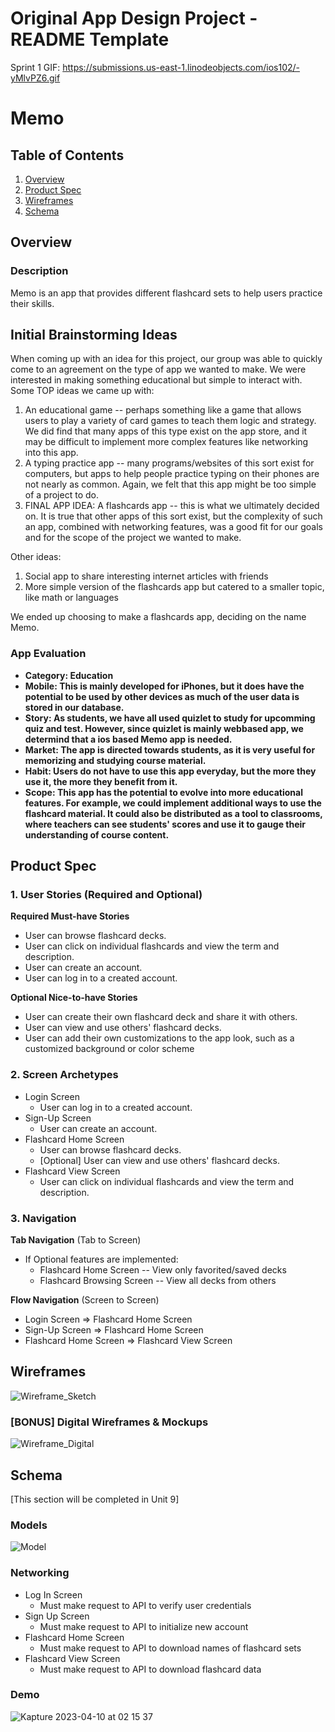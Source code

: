 Original App Design Project - README Template
===
Sprint 1 GIF: https://submissions.us-east-1.linodeobjects.com/ios102/-yMlvPZ6.gif

# Memo

## Table of Contents
1. [Overview](#Overview)
1. [Product Spec](#Product-Spec)
1. [Wireframes](#Wireframes)
2. [Schema](#Schema)

## Overview
### Description
Memo is an app that provides different flashcard sets to help users practice their skills.


## Initial Brainstorming Ideas
When coming up with an idea for this project, our group was able to quickly come to an agreement on the type of app we wanted to make. We were interested in making something educational but simple to interact with.
Some TOP ideas we came up with:
1. An educational game -- perhaps something like a game that allows users to play a variety of card games to teach them logic and strategy. We did find that many apps of this type exist on the app store, and it may be difficult to implement more complex features like networking into this app.
2. A typing practice app -- many programs/websites of this sort exist for computers, but apps to help people practice typing on their phones are not nearly as common. Again, we felt that this app might be too simple of a project to do.
3. FINAL APP IDEA: A flashcards app -- this is what we ultimately decided on. It is true that other apps of this sort exist, but the complexity of such an app, combined with networking features, was a good fit for our goals and for the scope of the project we wanted to make.

Other ideas:
1. Social app to share interesting internet articles with friends
2. More simple version of the flashcards app but catered to a smaller topic, like math or languages

We ended up choosing to make a flashcards app, deciding on the name Memo.

### App Evaluation

- **Category: Education**
- **Mobile: This is mainly developed for iPhones, but it does have the potential to be used by other devices as much of the user data is stored in our database.**
- **Story: As students, we have all used quizlet to study for upcomming quiz and test. However, since quizlet is mainly webbased app, we determind that a ios based Memo app is needed.**
- **Market: The app is directed towards students, as it is very useful for memorizing and studying course material.**
- **Habit: Users do not have to use this app everyday, but the more they use it, the more they benefit from it.**
- **Scope: This app has the potential to evolve into more educational features. For example, we could implement additional ways to use the flashcard material. It could also be distributed as a tool to classrooms, where teachers can see students' scores and use it to gauge their understanding of course content.**

## Product Spec

### 1. User Stories (Required and Optional)

**Required Must-have Stories**

* User can browse flashcard decks.
* User can click on individual flashcards and view the term and description.
* User can create an account.
* User can log in to a created account.

**Optional Nice-to-have Stories**

* User can create their own flashcard deck and share it with others.
* User can view and use others' flashcard decks.
* User can add their own customizations to the app look, such as a customized background or color scheme

### 2. Screen Archetypes

* Login Screen
   * User can log in to a created account.
* Sign-Up Screen
    * User can create an account.
* Flashcard Home Screen
   * User can browse flashcard decks.
   * [Optional] User can view and use others' flashcard decks.
* Flashcard View Screen
    * User can click on individual flashcards and view the term and description.

### 3. Navigation

**Tab Navigation** (Tab to Screen)

* If Optional features are implemented:
    * Flashcard Home Screen -- View only favorited/saved decks
    * Flashcard Browsing Screen -- View all decks from others

**Flow Navigation** (Screen to Screen)

* Login Screen
   => Flashcard Home Screen
* Sign-Up Screen
   => Flashcard Home Screen
* Flashcard Home Screen
    => Flashcard View Screen

## Wireframes
![Wireframe_Sketch](https://user-images.githubusercontent.com/22327307/226234496-7ca09b9c-80be-464d-9fb5-cb779abf3ca9.png)

### [BONUS] Digital Wireframes & Mockups
![Wireframe_Digital](https://drive.google.com/uc?export=view&id=1lO15p6fqpU4P5BrmkTI1tDEYpHxYKAuZ)

## Schema 
[This section will be completed in Unit 9]
### Models
![Model](https://drive.google.com/uc?export=view&id=1v31hXW8Xq93CjY3-fPT4P3Mogg6MIq05)
### Networking
- Log In Screen
    - Must make request to API to verify user credentials
- Sign Up Screen
    - Must make request to API to initialize new account
- Flashcard Home Screen
    - Must make request to API to download names of flashcard sets
- Flashcard View Screen
    - Must make request to API to download flashcard data
 
### Demo
![Kapture 2023-04-10 at 02 15 37](https://user-images.githubusercontent.com/22327307/230839757-3dbadace-a574-4915-9496-92e17c25a9ab.gif)
